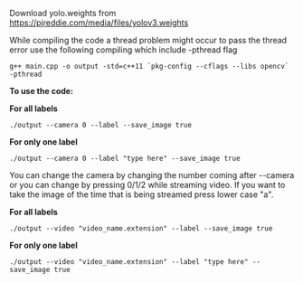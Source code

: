Download yolo.weights from https://pjreddie.com/media/files/yolov3.weights

While compiling the code a thread problem might occur to pass the thread error use the following compiling which include -pthread flag

    g++ main.cpp -o output -std=c++11 `pkg-config --cflags --libs opencv` -pthread

__To use the code:__

__For all labels__

    ./output --camera 0 --label --save_image true

__For only one label__

    ./output --camera 0 --label "type here" --save_image true

You can change the camera by changing the number coming after --camera or you can change by pressing 0/1/2 while streaming video. If you want to take the image of the time that is being streamed press lower case "a". 

__For all labels__

    ./output --video "video_name.extension" --label --save_image true

__For only one label__

    ./output --video "video_name.extension" --label "type here" --save_image true
